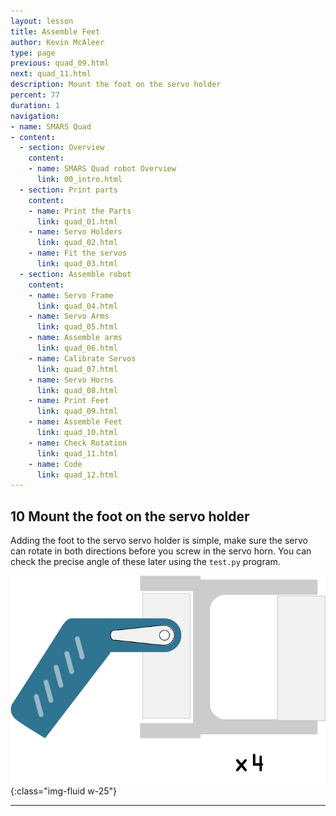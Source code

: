 ```yaml
---
layout: lesson
title: Assemble Feet
author: Kevin McAleer
type: page
previous: quad_09.html
next: quad_11.html
description: Mount the foot on the servo holder
percent: 77
duration: 1
navigation:
- name: SMARS Quad
- content:
  - section: Overview
    content:
    - name: SMARS Quad robot Overview
      link: 00_intro.html
  - section: Print parts
    content:
    - name: Print the Parts
      link: quad_01.html
    - name: Servo Holders
      link: quad_02.html
    - name: Fit the servos
      link: quad_03.html
  - section: Assemble robot
    content:
    - name: Servo Frame
      link: quad_04.html
    - name: Servo Arms
      link: quad_05.html
    - name: Assemble arms
      link: quad_06.html
    - name: Calibrate Servos
      link: quad_07.html
    - name: Servo Horns
      link: quad_08.html
    - name: Print Feet
      link: quad_09.html
    - name: Assemble Feet
      link: quad_10.html
    - name: Check Rotation
      link: quad_11.html
    - name: Code
      link: quad_12.html
---
```



## 10 Mount the foot on the servo holder

Adding the foot to the servo servo holder is simple, make sure the servo can rotate in both directions before you screw in the servo horn. You can check the precise angle of these later using the `test.py` program.

![Mount the foot on the servo holder](assets/instruction10.png){:class="img-fluid w-25"}

---
